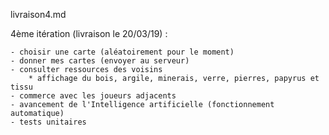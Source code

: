 livraison4.md

4ème itération (livraison le 20/03/19) :
    
    - choisir une carte (aléatoirement pour le moment)
    - donner mes cartes (envoyer au serveur)
    - consulter ressources des voisins
        * affichage du bois, argile, minerais, verre, pierres, papyrus et tissu
    - commerce avec les joueurs adjacents
    - avancement de l'Intelligence artificielle (fonctionnement automatique)
    - tests unitaires